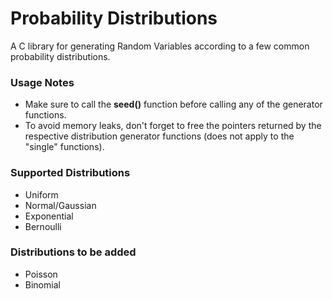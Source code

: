# Probability Distributions
A C library for generating Random Variables according to a few common probability distributions.

### Usage Notes

- Make sure to call the **seed()** function before calling any of the generator functions.
- To avoid memory leaks, don't forget to free the pointers returned by the respective distribution generator functions (does not apply to the "single" functions).

### Supported Distributions
- Uniform
- Normal/Gaussian
- Exponential
- Bernoulli

### Distributions to be added
- Poisson
- Binomial
